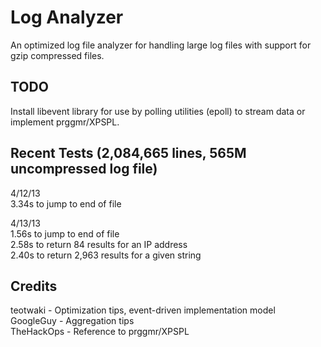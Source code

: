 Log Analyzer
=====
An optimized log file analyzer for handling large log files with support for gzip compressed files.

TODO
-----
Install libevent library for use by polling utilities (epoll) to stream data or implement prggmr/XPSPL.

Recent Tests (2,084,665 lines, 565M uncompressed log file)
-----
4/12/13  
3.34s to jump to end of file
  
4/13/13  
1.56s to jump to end of file  
2.58s to return 84 results for an IP address  
2.40s to return 2,963 results for a given string

Credits
-----
teotwaki - Optimization tips, event-driven implementation model  
GoogleGuy - Aggregation tips  
TheHackOps - Reference to prggmr/XPSPL
